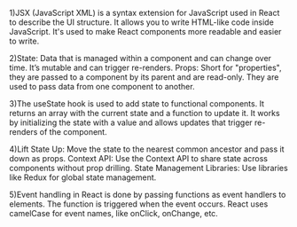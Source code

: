 1)JSX (JavaScript XML) is a syntax extension for JavaScript used in React to describe the UI structure. It allows you to write HTML-like code inside JavaScript. It's used to make React components more readable and easier to write.


2)State: Data that is managed within a component and can change over time. It’s mutable and can trigger re-renders.
Props: Short for "properties", they are passed to a component by its parent and are read-only. They are used to pass data from one component to another.


3)The useState hook is used to add state to functional components. It returns an array with the current state and a function to update it. It works by initializing the state with a value and allows updates that trigger re-renders of the component.


4)Lift State Up: Move the state to the nearest common ancestor and pass it down as props.
Context API: Use the Context API to share state across components without prop drilling.
State Management Libraries: Use libraries like Redux for global state management.


5)Event handling in React is done by passing functions as event handlers to elements. The function is triggered when the event occurs. React uses camelCase for event names, like onClick, onChange, etc.